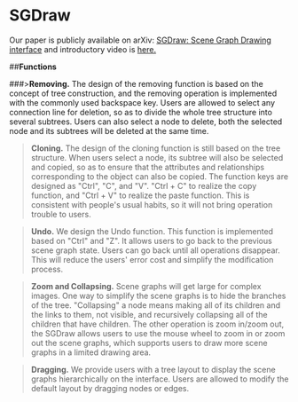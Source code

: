 # SGDraw

Our paper is publicly available on arXiv: [SGDraw: Scene Graph Drawing interface](https://arxiv.org/abs/2211.16697) and introductory video is [here.](https://www.youtube.com/watch?v=acy0SNLfahg&lc=UgyolK17UbvOUGuEFE94AaABAg)

##**Functions**

###>**Removing.** The design of the removing function is based on the concept of tree construction, and the removing operation is implemented with the commonly used backspace key. Users are allowed to select any connection line for deletion, so as to divide the whole tree structure into several subtrees. Users can also select a node to delete, both the selected node and its subtrees will be deleted at the same time.

>**Cloning.** The design of the cloning function is still based on the tree structure. When users select a node, its subtree will also be selected and copied, so as to ensure that the attributes and relationships corresponding to the object can also be copied. The function keys are designed as "Ctrl", "C", and "V". "Ctrl + C" to realize the copy function, and "Ctrl + V" to realize the paste function. This is consistent with people's usual habits, so it will not bring operation trouble to users.

>**Undo.** We design the Undo function. This function is implemented based on "Ctrl" and "Z". It allows users to go back to the previous scene graph state. Users can go back until all operations disappear. This will reduce the users' error cost and simplify the modification process.

>**Zoom and Collapsing.** Scene graphs will get large for complex images. One way to simplify the scene graphs is to hide the branches of the tree. "Collapsing" a node means making all of its children and the links to them, not visible, and recursively collapsing all of the children that have children. The other operation is zoom in/zoom out, the SGDraw allows users to use the mouse wheel to zoom in or zoom out the scene graphs, which supports users to draw more scene graphs in a limited drawing area.

>**Dragging.** We provide users with a tree layout to display the scene graphs hierarchically on the interface. Users are allowed to modify the default layout by dragging nodes or edges.


